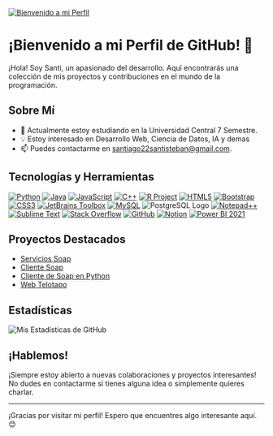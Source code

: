 
[![Bienvenido a mi Perfil](https://usagif.com/wp-content/uploads/2021/4fh5wi/bienvnds-15.gif)](https://www.instagram.com/saikewj/)

<!--
**scs1022/scs1022** is a ✨ _special_ ✨ repository because its `README.md` (this file) appears on your GitHub profile.

Here are some ideas to get you started:

- 🔭 I’m currently working on ...
- 🌱 I’m currently learning ...
- 👯 I’m looking to collaborate on ...
- 🤔 I’m looking for help with ...
- 💬 Ask me about ...
- 📫 How to reach me: ...
- 😄 Pronouns: ...
- ⚡ Fun fact: ...
-->

# ¡Bienvenido a mi Perfil de GitHub! 👋

¡Hola! Soy Santi, un apasionado del desarrollo. Aquí encontrarás una colección de mis proyectos y contribuciones en el mundo de la programación.

## Sobre Mí

- 🌱 Actualmente estoy estudiando en la Universidad Central 7 Semestre.
- 💡 Estoy interesado en Desarrollo Web, Ciencia de Datos, IA y demas
- 📫 Puedes contactarme en santiago22santisteban@gmail.com.

## Tecnologías y Herramientas

[![Python](https://img.icons8.com/color/48/000000/python.png)](https://icons8.com/icon/12584/python)
[![Java](https://img.icons8.com/color/48/000000/java-coffee-cup-logo.png)](https://icons8.com/icon/GPfHz0SM85FX/java)
[![JavaScript](https://img.icons8.com/color/48/000000/javascript.png)](https://icons8.com/icon/PXTY4q2Sq2lG/javascript)
[![C++](https://img.icons8.com/color/48/000000/c-plus-plus-logo.png)](https://icons8.com/icon/TpULddJc4gTh/c%2B%2B)
[![R Project](https://img.icons8.com/color/48/000000/r.png)](https://icons8.com/icon/CLvQeiwFpit4/r-project)
[![HTML5](https://img.icons8.com/color/48/000000/html-5.png)](https://icons8.com/icon/20909/html-5)
[![Bootstrap](https://img.icons8.com/color/48/000000/bootstrap.png)](https://icons8.com/icon/EzPCiQUqWWEa/bootstrap)
[![CSS3](https://img.icons8.com/color/48/000000/css3.png)](https://icons8.com/icon/7gdY5qNXaKC0/css3)
[![JetBrains Toolbox](https://img.icons8.com/color/48/000000/jetbrains.png)](https://icons8.com/icon/vQoQDtNbTLVE/jetbrains-toolbox)
[![MySQL](https://img.icons8.com/fluent/48/000000/mysql-logo.png)](https://icons8.com/icon/9nLaR5KFGjN0/mysql-logo)
![PostgreSQL Logo](https://img.shields.io/badge/PostgreSQL-316192?style=for-the-badge&logo=postgresql&logoColor=white)
[![Notepad++](https://img.icons8.com/color/48/000000/notepad-plus-plus.png)](https://icons8.com/icon/ztKGqjsWmeBH/notepad%2B%2B)
[![Sublime Text](https://img.icons8.com/color/48/000000/sublime-text.png)](https://icons8.com/icon/6RHskkZGRABM/sublime-text)
[![Stack Overflow](https://img.icons8.com/color/48/000000/stackoverflow.png)](https://icons8.com/icon/LnMweR0xWiV5/stack-overflow)
[![GitHub](https://img.icons8.com/ios/50/000000/github.png)](https://icons8.com/icon/AZOZNnY73haj/github)
[![Notion](https://img.icons8.com/color/48/000000/notion.png)](https://icons8.com/icon/KyMSnxjEVwCr/notion) 
[![Power BI 2021](https://img.icons8.com/color/48/000000/power-bi.png)](https://icons8.com/icon/3sGOUDo9nJ4k/power-bi-2021)




## Proyectos Destacados

- [Servicios Soap](https://github.com/scs1022/servicios)
- [Cliente Soap](https://github.com/scs1022/clientesoap)
- [Cliente de Soap en Python](https://github.com/scs1022/clientesoap)
- [Web Telotapo](https://github.com/scs1022/webBaches)
 
<!--
## Contribuciones

- 💼 Actualmente colaboro en [Proyecto o Comunidad en la que estás contribuyendo].
- 🌟 He contribuido a [Mencionar Otros Proyectos o Comunidades Relevantes].
-->
## Estadísticas

![Mis Estadísticas de GitHub](https://github-readme-stats.vercel.app/api?username=scs1022&show_icons=true&theme=radical)


## ¡Hablemos!

¡Siempre estoy abierto a nuevas colaboraciones y proyectos interesantes! No dudes en contactarme si tienes alguna idea o simplemente quieres charlar.

---

¡Gracias por visitar mi perfil! Espero que encuentres algo interesante aquí. 😊

